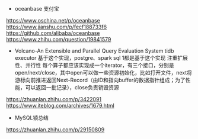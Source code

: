 
* oceanbase 支付宝

https://www.oschina.net/p/oceanbase
https://www.jianshu.com/p/fecf188733f6
https://github.com/alibaba/oceanbase
https://www.zhihu.com/question/19841579

* Volcano-An Extensible and Parallel Query Evaluation System
tidb executor 基于这个实现，postgre、spark sql 1都是基于这个实现
注重扩展性、并行性
每个算子都应该实现成一个iterator，有三个接口，分别是open/next/close，其中open可以做一些资源初始化，比如打开文件，next将游标向前推进返回Next-Record（由ID和指向buffer的数据指针组成；为了性能，可以返回一批记录），close负责销毁资源

https://zhuanlan.zhihu.com/p/3422091
https://www.iteblog.com/archives/1679.html



* MySQL锁总结

https://zhuanlan.zhihu.com/p/29150809
